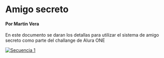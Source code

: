 
# Amigo secreto
#### Por Martin Vera

En este documento se daran los detallas para utilizar el sistema de amigo secreto como parte del challange de Alura ONE

[![Secuencia 1](GitHub "Secuencia 1")](Imagenes/Secuencia1.png "Secuencia 1")